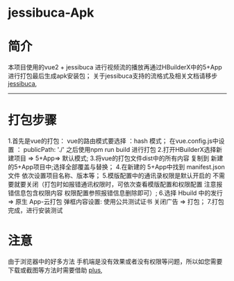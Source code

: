 # jessibuca-Apk

# 简介

本项目使用的vue2 + jessibuca 进行视频流的播放再通过HBuilderX中的5+App进行打包最后生成apk安装包；
关于jessibuca支持的流格式及相关文档请移步 [jessibuca](http://jessibuca.monibuca.com/demo.html),

****

# 打包步骤

1.首先是vue的打包：
    vue的路由模式要选择 ：hash 模式；
    在vue.config.js中设置 ： publicPath: './'
    之后使用npm run  build  进行打包
2.打开HBuilderX选择新建项目 => 5+App=> 默认模式;
3.将vue的打包文件dist中的所有内容 复制到 新建的5+App项目中;选择全部覆盖与替换；
4.在新建的 5+App中找到 manifest.json 文件 依次设置项目名称、版本等；
5.模版配置中的通讯录权限是默认开启的 不需要就要关闭（打包时如报错通讯权限时，可依次查看模版配置和权限配置 注意报错信息包含权限内容 权限配置参照报错信息删除即可）;
6.选择 Hbuild 中的发行 => 原生 App-云打包
弹框内容设置: 使用公共测试证书 关闭广告 => 打包；
7.打包完成，进行安装测试

# 注意
由于浏览器中的好多方法 手机端是没有效果或者没有权限等问题，所以如您需要下载或截图等方法时需要借助 [plus](https://www.html5plus.org/doc/h5p.html),